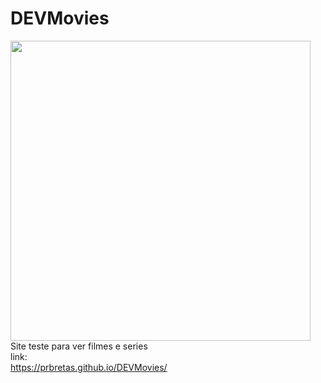 # DEVMovies

<img style="width:480px;
            height: 480px" src="https://i.giphy.com/media/3o7rc0qU6m5hneMsuc/giphy.webp"/>
Site teste para ver filmes e series
<br>
link:
<br>
https://prbretas.github.io/DEVMovies/
